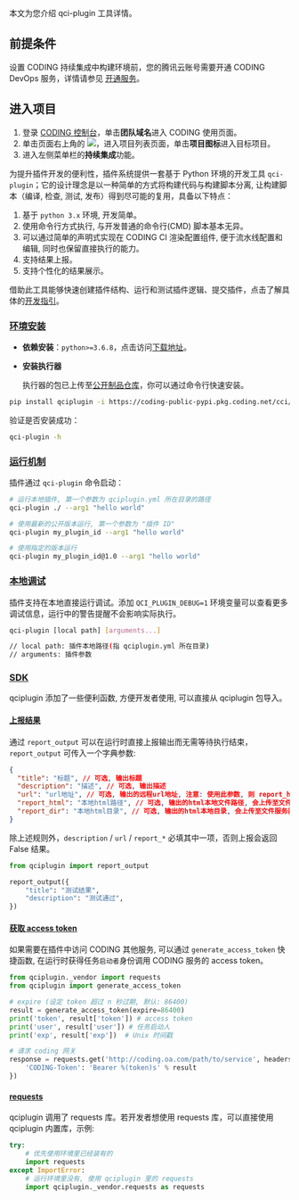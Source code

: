 本文为您介绍 qci-plugin 工具详情。

## 前提条件
设置 CODING 持续集成中构建环境前，您的腾讯云账号需要开通 CODING DevOps 服务，详情请参见 [开通服务](https://cloud.tencent.com/document/product/1115/37268)。

## 进入项目
1. 登录 [CODING 控制台](https://console.cloud.tencent.com/coding)，单击**团队域名**进入 CODING 使用页面。
2. 单击页面右上角的 <img src ="https://main.qcloudimg.com/raw/d94a8e60dd3a41d0af07d72ae0e9d70e.png" style ="margin:0">，进入项目列表页面，单击**项目图标**进入目标项目。
3.  进入左侧菜单栏的**持续集成**功能。

为提升插件开发的便利性，插件系统提供一套基于 Python 环境的开发工具 `qci-plugin`；它的设计理念是以一种简单的方式将构建代码与构建脚本分离, 让构建脚本（编译, 检查, 测试, 发布）得到尽可能的复用，具备以下特点：

1.  基于 `python 3.x` 环境, 开发简单。
2.  使用命令行方式执行, 与开发普通的命令行(CMD) 脚本基本无异。
3.  可以通过简单的声明式实现在 CODING CI 渲染配置组件, 便于流水线配置和编辑, 同时也保留直接执行的能力。
4.  支持结果上报。
5.  支持个性化的结果展示。

借助此工具能够快速创建插件结构、运行和测试插件逻辑、提交插件，点击了解具体的[开发指引](/docs/ci/plugins/customize/develop.html)。

### [环境安装](#env-init)

-   **依赖安装**：`python>=3.6.8`，点击访问[下载地址](https://www.python.org/downloads/)。

-   **安装执行器**

    执行器的包已上传至[公开制品仓库](https://coding-public.coding.net/public-artifacts/cci/qci/packages)，你可以通过命令行快速安装。

```bash
pip install qciplugin -i https://coding-public-pypi.pkg.coding.net/cci/qci/simple/ --trusted-host coding-public-pypi.pkg.coding.net --extra-index https://mirrors.tencent.com/pypi/simple/
```

验证是否安装成功：

```bash
qci-plugin -h
```

### [运行机制](#operating-mechanism)

插件通过 `qci-plugin` 命令启动：

```bash
# 运行本地插件, 第一个参数为 qciplugin.yml 所在目录的路径
qci-plugin ./ --arg1 "hello world"

# 使用最新的公开版本运行, 第一个参数为 "插件 ID"
qci-plugin my_plugin_id --arg1 "hello world"

# 使用指定的版本运行
qci-plugin my_plugin_id@1.0 --arg1 "hello world"
```

### [本地调试](#localhost)

插件支持在本地直接运行调试。添加 `QCI_PLUGIN_DEBUG=1` 环境变量可以查看更多调试信息，运行中的警告提醒不会影响实际执行。

```bash
qci-plugin [local path] [arguments...]

// local path: 插件本地路径(指 qciplugin.yml 所在目录)
// arguments: 插件参数
```

### [SDK](#sdk)

qciplugin 添加了一些便利函数, 方便开发者使用, 可以直接从 qciplugin 包导入。

#### [上报结果](#report)

通过 `report_output` 可以在运行时直接上报输出而无需等待执行结束，`report_output` 可传入一个字典参数:

```json
{
  "title": "标题", // 可选, 输出标题
  "description": "描述", // 可选, 输出描述
  "url": "url地址", // 可选, 输出的远程url地址, 注意: 使用此参数, 则 report_html, report_dir 无效
  "report_html": "本地html路径", // 可选, 输出的html本地文件路径, 会上传至文件服务器
  "report_dir": "本地html目录", // 可选, 输出的html本地目录, 会上传至文件服务器, 注意: 使用此参数, 必须提供 "report_html" 作为输出 "首页"
}
```

除上述规则外，`description` / `url` / `report_*` 必填其中一项，否则上报会返回 False 结果。

```python
from qciplugin import report_output

report_output({
    "title": "测试结果",
    "description": "测试通过",
})
```

#### [获取 access token](#access-token)

如果需要在插件中访问 CODING 其他服务, 可以通过 `generate_access_token` 快捷函数, 在运行时获得任务`启动者`身份调用 CODING 服务的 access token。

```python
from qciplugin._vendor import requests
from qciplugin import generate_access_token

# expire (设定 token 超过 n 秒过期, 默认: 86400)
result = generate_access_token(expire=86400)
print('token', result['token']) # access token
print('user', result['user']) # 任务启动人
print('exp', result['exp'])  # Unix 时间戳

# 请求 coding 网关
response = requests.get('http://coding.oa.com/path/to/service', headers={
    'CODING-Token': 'Bearer %(token)s' % result
})
```

#### [requests](#requests)

qciplugin 调用了 requests 库。若开发者想使用 requests 库，可以直接使用 qciplugin 内置库，示例:

```python
try:
    # 优先使用环境里已经装有的
    import requests
except ImportError:
    # 运行环境里没有, 使用 qciplugin 里的 requests
    import qciplugin._vendor.requests as requests
```
